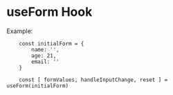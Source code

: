# useForm Hook


Example: 
```
    const initialForm = {
        name: '',
        age: 21,
        email: ''
    }

    const [ formValues, handleInputChange, reset ] = useForm(initialForm)
```